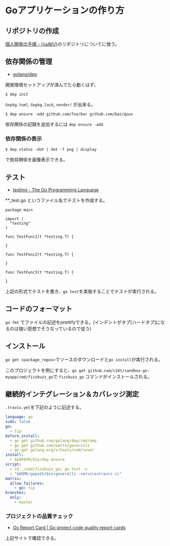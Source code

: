 # Goアプリケーションの作り方

## リポジトリの作成
[個人開発の手順 - (/ɯ̹t͡ɕʲi/)](https://scrapbox.io/c18t/%E5%80%8B%E4%BA%BA%E9%96%8B%E7%99%BA%E3%81%AE%E6%89%8B%E9%A0%86)のリポジトリについてに倣う。

## 依存関係の管理
- [golang/dep](https://github.com/golang/dep)

開発環境セットアップが済んでたら動くはず。

```
$ dep init
```

`Gopkg.toml`, `Gopkg.lock`, `vendor/` が出来る。

```
$ dep ensure -add github.com/foo/bar github.com/baz/quux
```

依存関係の記録を追加するには `dep ensure -add`

### 依存関係の表示
```
$ dep status -dot | dot -T png | display
```

で依存関係を画像表示できる。

## テスト
- [testing - The Go Programming Language](https://golang.org/pkg/testing/)

**_test.go というファイル名でテストを作成する。

```
package main

import (
  "testing"
)

func TestFunc1(t *testing.T) {

}

func TestFunc2(t *testing.T) {

}

func TestFunc3(t *testing.T) {

}
```

上記の形式でテストを書き、`go test`を実施することでテストが実行される。

## コードのフォーマット
`go fmt` でファイルの記述をprettifyできる。(インデントがタブ[ハードタブ]になるのは強い思想でそうなっているので従う)

## インストール
`go get <package_repos>`でソースのダウンロードと`go install`が実行される。

このプロジェクトを例にすると、`go get github.com/c18t/sandbox-go-myapp/cmd/fizzbuzz_go`で `fizzbuzz_go`  コマンドがインストールされる。

## 継続的インテグレーション＆カバレッジ測定
`.travis.yml`を下記のように記述する。
```yml
language: go
sudo: false
go:
  - tip
before_install:
  - go get github.com/golang/dep/cmd/dep
  - go get github.com/mattn/goveralls
  - go get golang.org/x/tools/cmd/cover
install:
  - $GOPATH/bin/dep ensure
script:
  - cd ./cmd/fizzbuzz_go; go test -v
  - "$HOME/gopath/bin/goveralls -service=travis-ci"
matrix:
  allow_failures:
    - go: tip
branches:
  only:
    - master
```

### プロジェクトの品質チェック
- [Go Report Card | Go project code quality report cards](https://goreportcard.com/report/github.com/c18t/sandbox-go-myapp)

上記サイトで確認できる。
